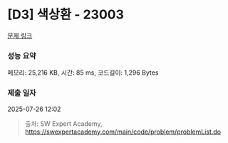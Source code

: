 # [D3] 색상환 - 23003 

[문제 링크](https://swexpertacademy.com/main/code/problem/problemDetail.do?contestProbId=AZROsPgqE88DFAWB) 

### 성능 요약

메모리: 25,216 KB, 시간: 85 ms, 코드길이: 1,296 Bytes

### 제출 일자

2025-07-26 12:02



> 출처: SW Expert Academy, https://swexpertacademy.com/main/code/problem/problemList.do
